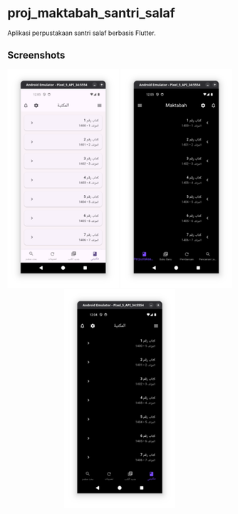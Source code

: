 # proj_maktabah_santri_salaf

Aplikasi perpustakaan santri salaf berbasis Flutter.

## Screenshots

<p align="center">
  <img src="assets/screenshots/screen1.png" width="250"/>
  <img src="assets/screenshots/screen2.png" width="250"/>
  <img src="assets/screenshots/screen3.png" width="250"/>
</p>
